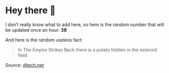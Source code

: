 # Hey there 👋

I don’t really know what to add here, so here is the random number that will be updated once an hour: **38**

And here is the random useless fact:

> In The Empire Strikes Back there is a potato hidden in the asteroid field

Source: [djtech.net](http://www.djtech.net/humor/useless_facts.htm)

